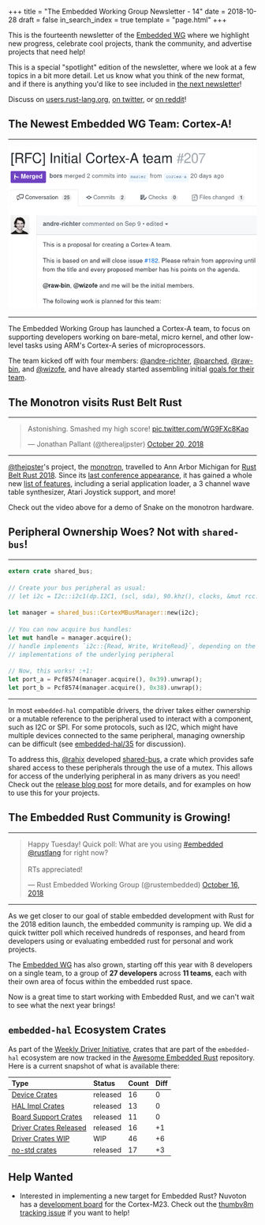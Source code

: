 +++
title = "The Embedded Working Group Newsletter - 14"
date = 2018-10-28
draft = false
in_search_index = true
template = "page.html"
+++

This is the fourteenth newsletter of the [Embedded WG] where we highlight new progress, celebrate cool projects, thank the community, and advertise projects that need help!

This is a special "spotlight" edition of the newsletter, where we look at a few topics in a bit more detail. Let us know what you think of the new format, and if there is anything you'd like to see included in [the next newsletter]!

[Embedded WG]: https://github.com/rust-embedded/wg

Discuss on [users.rust-lang.org], [on twitter], or [on reddit]!

[users.rust-lang.org]: #
[on twitter]: #
[on reddit]: #
[the next newsletter]: https://github.com/rust-embedded/blog/issues/22

<!-- more -->

## The Newest Embedded WG Team: Cortex-A!

<hr>

![Screenshot of Cortex-A RFC][cortex-a-screenshot]

<hr>

[cortex-a-screenshot]: ../screenshot-cortex-a.png

The Embedded Working Group has launched a Cortex-A team, to focus on supporting developers working on bare-metal, micro kernel, and other low-level tasks using ARM's Cortex-A series of microprocessors.

The team kicked off with four members: [@andre-richter], [@parched], [@raw-bin], and [@wizofe], and have already started assembling initial [goals for their team].

[goals for their team]: https://github.com/rust-embedded/wg/milestone/5
[@andre-richter]: https://github.com/andre-richter
[@parched]: https://github.com/parched
[@raw-bin]: https://github.com/raw-bin
[@wizofe]: https://github.com/wizofe


## The Monotron visits Rust Belt Rust

<hr>

<blockquote class="twitter-tweet" data-conversation="none" data-lang="en"><p lang="en" dir="ltr">Astonishing. Smashed my high score! <a href="https://t.co/WG9FXc8Kao">pic.twitter.com/WG9FXc8Kao</a></p>&mdash; Jonathan Pallant (@therealjpster) <a href="https://twitter.com/therealjpster/status/1053698944360951813?ref_src=twsrc%5Etfw">October 20, 2018</a></blockquote>
<script async src="https://platform.twitter.com/widgets.js" charset="utf-8"></script>

<hr>

[@thejpster]'s project, the [monotron], travelled to Ann Arbor Michigan for [Rust Belt Rust 2018]. Since its [last conference appearance], it has gained a whole new [list of features], including a serial application loader, a 3 channel wave table synthesizer, Atari Joystick support, and more!

Check out the video above for a demo of Snake on the monotron hardware.

[Rust Belt Rust 2018]: https://rust-belt-rust.com/
[@thejpster]: https://github.com/thejpster
[monotron]: https://github.com/thejpster/monotron
[last conference appearance]: https://www.youtube.com/watch?v=pTEYqpcQ6lg
[list of features]: https://twitter.com/therealjpster/status/1055187256091332608

## Peripheral Ownership Woes? Not with `shared-bus`!

<hr>

```rust
extern crate shared_bus;

// Create your bus peripheral as usual:
// let i2c = I2c::i2c1(dp.I2C1, (scl, sda), 90.khz(), clocks, &mut rcc.apb1);

let manager = shared_bus::CortexMBusManager::new(i2c);

// You can now acquire bus handles:
let mut handle = manager.acquire();
// handle implements `i2c::{Read, Write, WriteRead}`, depending on the
// implementations of the underlying peripheral

// Now, this works! :+1:
let port_a = Pcf8574(manager.acquire(), 0x39).unwrap();
let port_b = Pcf8574(manager.acquire(), 0x38).unwrap();
```

<hr>

In most `embedded-hal` compatible drivers, the driver takes either ownership or a mutable reference to the peripheral used to interact with a component, such as I2C or SPI. For some protocols, such as I2C, which might have multiple devices connected to the same peripheral, managing ownership can be difficult (see [embedded-hal/35] for discussion).

To address this, [@rahix] developed [shared-bus], a crate which provides safe shared access to these peripherals through the use of a mutex. This allows for access of the underlying peripheral in as many drivers as you need! Check out the [release blog post] for more details, and for examples on how to use this for your projects.


[@rahix]: https://github.com/Rahix
[embedded-hal/35]: https://github.com/rust-embedded/embedded-hal/issues/35
[shared-bus]: https://github.com/Rahix/shared-bus
[release blog post]: https://blog.rahix.de/001-shared-bus/

## The Embedded Rust Community is Growing!

<hr>

<blockquote class="twitter-tweet" data-lang="en"><p lang="en" dir="ltr">Happy Tuesday! Quick poll: What are you using <a href="https://twitter.com/hashtag/embedded?src=hash&amp;ref_src=twsrc%5Etfw">#embedded</a> <a href="https://twitter.com/rustlang?ref_src=twsrc%5Etfw">@rustlang</a> for right now?<br><br>RTs appreciated!</p>&mdash; Rust Embedded Working Group (@rustembedded) <a href="https://twitter.com/rustembedded/status/1052189142065405952?ref_src=twsrc%5Etfw">October 16, 2018</a></blockquote>
<script async src="https://platform.twitter.com/widgets.js" charset="utf-8"></script>

<hr>

As we get closer to our goal of stable embedded development with Rust for the 2018 edition launch, the embedded community is ramping up. We did a quick twitter poll which received hundreds of responses, and heard from developers using or evaluating embedded rust for personal and work projects.

The [Embedded WG] has also grown, starting off this year with 8 developers on a single team, to a group of **27 developers** across **11 teams**, each with their own area of focus within the embedded rust space.

Now is a great time to start working with Embedded Rust, and we can't wait to see what the next year brings!

## `embedded-hal` Ecosystem Crates

As part of the [Weekly Driver Initiative], crates that are part of the `embedded-hal` ecosystem are now tracked in the [Awesome Embedded Rust] repository. Here is a current snapshot of what is available there:

| Type                      | Status    | Count | Diff |
| :---                      | :-----    | :---- | :--- |
| [Device Crates]           | released  | 16    | 0    |
| [HAL Impl Crates]         | released  | 13    | 0    |
| [Board Support Crates]    | released  | 11    | 0    |
| [Driver Crates Released]  | released  | 16    | +1   |
| [Driver Crates WIP]       | WIP       | 46    | +6   |
| [no-std crates]           | released  | 17    | +3   |

[Awesome Embedded Rust]: https://github.com/rust-embedded/awesome-embedded-rust
[Weekly Driver Initiative]: https://github.com/rust-embedded/wg/issues/39
[Device Crates]: https://github.com/rust-embedded/awesome-embedded-rust#device-crates
[HAL Impl Crates]: https://github.com/rust-embedded/awesome-embedded-rust#hal-implementation-crates
[Board Support Crates]: https://github.com/rust-embedded/awesome-embedded-rust#board-support-crates
[Driver Crates Released]: https://github.com/rust-embedded/awesome-embedded-rust#driver-crates
[Driver Crates WIP]: https://github.com/rust-embedded/awesome-embedded-rust#wip
[no-std crates]: https://github.com/rust-embedded/awesome-embedded-rust#no-std-crates

## Help Wanted

* Interested in implementing a new target for Embedded Rust? Nuvoton has a [development board] for the Cortex-M23. Check out the [thumbv8m tracking issue] if you want to help!

[development board]: https://direct.nuvoton.com/de/numaker-pfm-m2351
[thumbv8m tracking issue]: https://github.com/rust-embedded/wg/issues/88

